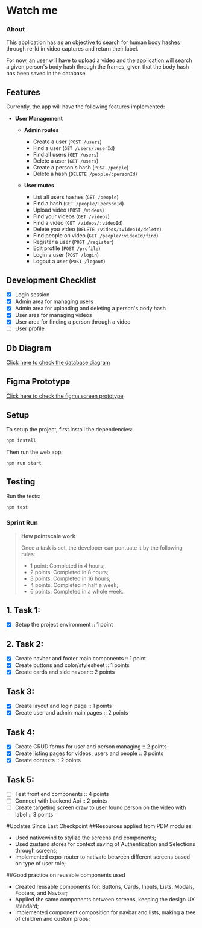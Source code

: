 # Watch me

### About

This application has as an objective to search for human body hashes through re-Id in video captures and return their label.

For now, an user will have to upload a video and the application will search a given person's body hash through the frames,
given that the body hash has been saved in the database. 

## Features

Currently, the app will have the following features implemented:

- **User Management**  
  - **Admin routes**
    - Create a user (`POST /users`) 
    - Find a user (`GET /users/:userId`) 
    - Find all users (`GET /users`) 
    - Delete a user (`GET /users`) 
    - Create a person's hash (`POST /people`)
    - Delete a hash (`DELETE /people/:personId`)
    
  - **User routes** 
    - List all users hashes (`GET /people`)
    - Find a hash (`GET /people/:personId`)
    - Upload video (`POST /videos`)
    - Find your videos (`GET /videos`)
    - Find a video (`GET /videos/:videoId`)
    - Delete you video (`DELETE /videos/:videoId/delete`)
    - Find people on video (`GET /people/:videoId/find`)
    - Register a user (`POST /register`)
    - Edit profile (`POST /profile`)
    - Login a user (`POST /login`)
    - Logout a user (`POST /logout`)


## Development Checklist

- [X] Login session 
- [X] Admin area for managing users 
- [X] Admin area for uploading and deleting a person's body hash 
- [X] User area for managing videos
- [X] User area for finding a person through a video
- [ ] User profile

## Db Diagram

[Click here to check the database diagram](https://dbdiagram.io/d/Watch_me-67f409154f7afba184a9d40e)

## Figma Prototype

[Click here to check the figma screen prototype](https://www.figma.com/design/pQCtP3qGJfhZh2EJbtzGmv/Watch-me?node-id=0-1&p=f&t=MiokvOPfrbSa1Rzt-0)

## Setup

To setup the project, first install the dependencies: 
```sh
npm install
```

Then run the web app:
```sh
npm run start
```

## Testing

Run the tests:

```sh
npm test
```

### Sprint Run 

 > **How pointscale work**
 > 
 > Once a task is set, the developer can pontuate it by the following rules: 
 >  - 1 point: Completed in 4 hours;
 >  - 2 points: Completed in 8 hours;
 >  - 3 points: Completed in 16 hours;
 >  - 4 points: Completed in half a week;
 >  - 6 points: Completed in a whole week.


## 1. Task 1: 
- [X]  Setup the project environment :: 1 point

## 2. Task 2:
- [X] Create navbar and footer main components :: 1 point
- [X] Create buttons and color/stylesheet :: 1 points
- [X] Create cards and side navbar :: 2 points

## Task 3: 
- [X] Create layout and login page :: 1 points
- [X] Create user and admin main pages :: 2 points

## Task 4: 
- [X] Create CRUD forms for user and person managing :: 2 points
- [X] Create listing pages for videos, users and people :: 3 points
- [X] Create contexts :: 2 points

## Task 5: 
- [ ] Test front end components :: 4 points
- [ ] Connect with backend Api :: 2 points
- [ ] Create targeting screen draw to user found person on the video with label :: 3 points

#Updates Since Last Checkpoint
##Resources applied from PDM modules:

- Used nativewind to stylize the screens and components;
- Used zustand stores for context saving of Authentication and Selections through screens;
- Implemented expo-router to nativate between different screens based on type of user role;

##Good practice on reusable components used
- Created reusable components for: Buttons, Cards, Inputs, Lists, Modals, Footers, and Navbar;
- Applied the same components between screens, keeping the  design UX standard;
- Implemented component composition for navbar and lists, making a tree of children and custom props;
